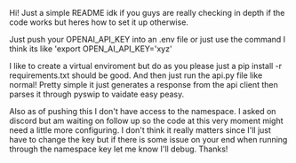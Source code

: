 Hi! Just a simple README idk if you guys are really checking in depth if the code works but heres how to set it up otherwise.

Just push your OPENAI_API_KEY into an .env file or just use the command I think its like 'export OPEN_AI_API_KEY='xyz'


I like to create a virtual enviroment but do as you please just a pip install -r requirements.txt should be good. And then just run the api.py file like normal! Pretty simple it just generates a response from the api client then parses it through pyswip to vaidate easy peasy. 

Also as of pushing this I don't have access to the namespace. I asked on discord but am waiting on follow up so the code at this very moment might need a little more configuring. I don't think it really matters since I'll just have to change the key but if there is some issue on your end when running through the namespace key let me know I'll debug. Thanks!